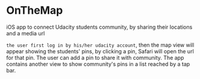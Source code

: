 # OnTheMap
iOS app to connect Udacity students community, by sharing their locations and a media url

`the user first log in by his/her udacity account`, then the map view will appear showing the students' pins, by clicking a pin, Safari will open the url for that pin. The user can add a pin to share it with community. The app contains another view to show community's pins in a list reached by a tap bar.   
